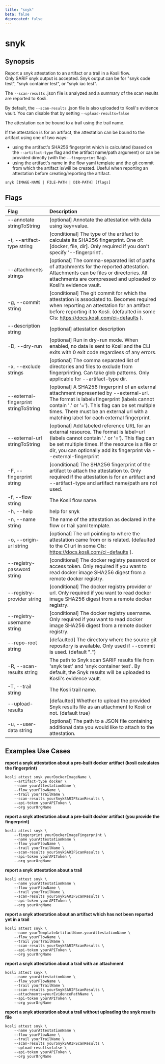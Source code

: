 ```yaml
---
title: "snyk"
beta: false
deprecated: false
---
```


# snyk

## Synopsis

Report a snyk attestation to an artifact or a trail in a Kosli flow.  
Only SARIF snyk output is accepted. 
Snyk output can be for "snyk code test", "snyk container test", or "snyk iac test".

The `--scan-results` .json file is analyzed and a summary of the scan results are reported to Kosli.

By default, the `--scan-results` .json file is also uploaded to Kosli's evidence vault.
You can disable that by setting `--upload-results=false`


The attestation can be bound to a trail using the trail name.

If the attestation is for an artifact, the attestation can be bound to the artifact using one of two ways:
- using the artifact's SHA256 fingerprint which is calculated (based on the `--artifact-type` flag and the artifact name/path argument) or can be provided directly (with the `--fingerprint` flag).
- using the artifact's name in the flow yaml template and the git commit from which the artifact is/will be created. Useful when reporting an attestation before creating/reporting the artifact.

```shell
snyk [IMAGE-NAME | FILE-PATH | DIR-PATH] [flags]
```

## Flags
| Flag | Description |
| :--- | :--- |
|        --annotate stringToString  |  [optional] Annotate the attestation with data using key=value.  |
|    -t, --artifact-type string  |  [conditional] The type of the artifact to calculate its SHA256 fingerprint. One of: [docker, file, dir]. Only required if you don't specify '--fingerprint'.  |
|        --attachments strings  |  [optional] The comma-separated list of paths of attachments for the reported attestation. Attachments can be files or directories. All attachments are compressed and uploaded to Kosli's evidence vault.  |
|    -g, --commit string  |  [conditional] The git commit for which the attestation is associated to. Becomes required when reporting an attestation for an artifact before reporting it to Kosli. (defaulted in some CIs: https://docs.kosli.com/ci-defaults ).  |
|        --description string  |  [optional] attestation description  |
|    -D, --dry-run  |  [optional] Run in dry-run mode. When enabled, no data is sent to Kosli and the CLI exits with 0 exit code regardless of any errors.  |
|    -x, --exclude strings  |  [optional] The comma separated list of directories and files to exclude from fingerprinting. Can take glob patterns. Only applicable for --artifact-type dir.  |
|        --external-fingerprint stringToString  |  [optional] A SHA256 fingerprint of an external attachment represented by --external-url. The format is label=fingerprint (labels cannot contain '.' or '='). This flag can be set multiple times. There must be an external url with a matching label for each external fingerprint.  |
|        --external-url stringToString  |  [optional] Add labeled reference URL for an external resource. The format is label=url (labels cannot contain '.' or '='). This flag can be set multiple times. If the resource is a file or dir, you can optionally add its fingerprint via --external-fingerprint  |
|    -F, --fingerprint string  |  [conditional] The SHA256 fingerprint of the artifact to attach the attestation to. Only required if the attestation is for an artifact and --artifact-type and artifact name/path are not used.  |
|    -f, --flow string  |  The Kosli flow name.  |
|    -h, --help  |  help for snyk  |
|    -n, --name string  |  The name of the attestation as declared in the flow or trail yaml template.  |
|    -o, --origin-url string  |  [optional] The url pointing to where the attestation came from or is related. (defaulted to the CI url in some CIs: https://docs.kosli.com/ci-defaults ).  |
|        --registry-password string  |  [conditional] The docker registry password or access token. Only required if you want to read docker image SHA256 digest from a remote docker registry.  |
|        --registry-provider string  |  [conditional] The docker registry provider or url. Only required if you want to read docker image SHA256 digest from a remote docker registry.  |
|        --registry-username string  |  [conditional] The docker registry username. Only required if you want to read docker image SHA256 digest from a remote docker registry.  |
|        --repo-root string  |  [defaulted] The directory where the source git repository is available. Only used if --commit is used. (default ".")  |
|    -R, --scan-results string  |  The path to Snyk scan SARIF results file from 'snyk test' and 'snyk container test'. By default, the Snyk results will be uploaded to Kosli's evidence vault.  |
|    -T, --trail string  |  The Kosli trail name.  |
|        --upload-results  |  [defaulted] Whether to upload the provided Snyk results file as an attachment to Kosli or not. (default true)  |
|    -u, --user-data string  |  [optional] The path to a JSON file containing additional data you would like to attach to the attestation.  |


## Examples Use Cases

**report a snyk attestation about a pre-built docker artifact (kosli calculates the fingerprint)**

```shell
kosli attest snyk yourDockerImageName \
	--artifact-type docker \
	--name yourAttestationName \
	--flow yourFlowName \
	--trail yourTrailName \
	--scan-results yourSnykSARIFScanResults \
	--api-token yourAPIToken \
	--org yourOrgName

```

**report a snyk attestation about a pre-built docker artifact (you provide the fingerprint)**

```shell
kosli attest snyk \
	--fingerprint yourDockerImageFingerprint \
	--name yourAttestationName \
	--flow yourFlowName \
	--trail yourTrailName \
	--scan-results yourSnykSARIFScanResults \
	--api-token yourAPIToken \
	--org yourOrgName

```

**report a snyk attestation about a trail**

```shell
kosli attest snyk \
	--name yourAttestationName \
	--flow yourFlowName \
	--trail yourTrailName \
	--scan-results yourSnykSARIFScanResults \
	--api-token yourAPIToken \
	--org yourOrgName

```

**report a snyk attestation about an artifact which has not been reported yet in a trail**

```shell
kosli attest snyk \
	--name yourTemplateArtifactName.yourAttestationName \
	--flow yourFlowName \
	--trail yourTrailName \
	--scan-results yourSnykSARIFScanResults \
	--api-token yourAPIToken \
	--org yourOrgName

```

**report a snyk attestation about a trail with an attachment**

```shell
kosli attest snyk \
	--name yourAttestationName \
	--flow yourFlowName \
	--trail yourTrailName \
	--scan-results yourSnykSARIFScanResults \
	--attachments=yourEvidencePathName \
	--api-token yourAPIToken \
	--org yourOrgName

```

**report a snyk attestation about a trail without uploading the snyk results file**

```shell
kosli attest snyk \
	--name yourAttestationName \
	--flow yourFlowName \
	--trail yourTrailName \
	--scan-results yourSnykSARIFScanResults \
	--upload-results=false \
	--api-token yourAPIToken \
	--org yourOrgName
```

